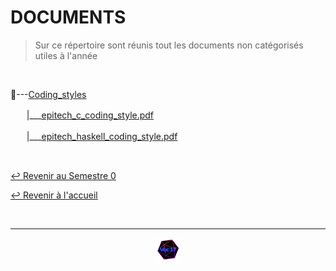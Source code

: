 # DOCUMENTS

>Sur ce répertoire sont réunis tout les documents non catégorisés utiles à l'année

<br>

📂---[Coding_styles](https://github.com/Studio-17/Epitech-Subjects/tree/main/Semestre_0/DOCUMENTS/Coding_styles)

ㅤㅤ|___[epitech_c_coding_style.pdf](https://github.com/Studio-17/Epitech-Subjects/blob/main/Semestre_0/DOCUMENTS/Coding_styles/epitech_c_coding_style.pdf)

ㅤㅤ|___[epitech_haskell_coding_style.pdf](https://github.com/Studio-17/Epitech-Subjects/blob/main/Semestre_0/DOCUMENTS/Coding_styles/epitech_haskell_coding_style.pdf)

<br>

[↩️ Revenir au Semestre 0](https://github.com/Studio-17/Epitech-Subjects/tree/main/Semestre_0)

[↩️ Revenir à l'accueil](https://github.com/Studio-17/Epitech-Subjects)

<br>

---

<div align="center">

<a href="https://github.com/Studio-17" target="_blank"><img src="../../voc17.gif" width="40"></a>

</div>
